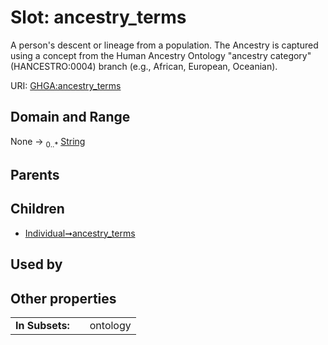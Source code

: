 
# Slot: ancestry_terms


A person's descent or lineage from a population. The Ancestry is captured using a concept from the Human Ancestry Ontology "ancestry category" (HANCESTRO:0004) branch (e.g., African, European, Oceanian).

URI: [GHGA:ancestry_terms](https://w3id.org/GHGA/ancestry_terms)


## Domain and Range

None &#8594;  <sub>0..\*</sub> [String](types/String.md)

## Parents


## Children

 *  [Individual➞ancestry_terms](Individual_ancestry_terms.md)

## Used by


## Other properties

|  |  |  |
| --- | --- | --- |
| **In Subsets:** | | ontology |

